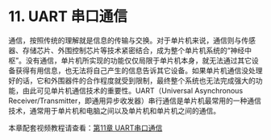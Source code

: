 # 11. UART 串口通信

通信，按照传统的理解就是信息的传输与交换。对于单片机来说，通信则与传感器、存储芯片、外围控制芯片等技术紧密结合，成为整个单片机系统的“神经中枢”。没有通信，单片机所实现的功能仅仅局限于单片机本身，就无法通过其它设备获得有用信息，也无法将自己产生的信息告诉其它设备。如果单片机通信没处理好的话，它和外围器件的合作程度就受到限制，最终整个系统也无法完成强大的功能，由此可见单片机通信技术的重要性。UART（Universal Asynchronous Receiver/Transmitter，即通用异步收发器）串行通信是单片机最常用的一种通信技术，通常用于单片机和电脑之间以及单片机和单片机之间的通信。

本章配套视频教程请查看：[第11章 UART串口通信](http://c.biancheng.net/cpp/html/2463.html)